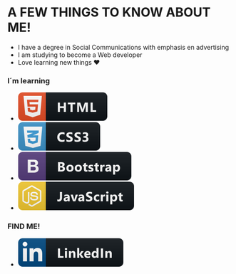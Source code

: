 # A FEW THINGS TO KNOW ABOUT ME!

- I have a degree in Social Communications with emphasis en advertising 
- I am studying to become a Web developer 
- Love learning new things :heart:



### I´m learning 

- <a href="#">
    <img src="https://github.com/MikeCodesDotNET/ColoredBadges/raw/master/svg/dev/languages/html.svg" alt="example badge" style="vertical-align:top margin:6px 4px">
  </a>  
- <a href="#">
    <img src="https://github.com/MikeCodesDotNET/ColoredBadges/raw/master/svg/dev/languages/css3.svg" alt="example badge" style="vertical-align:top margin:6px 4px">
  </a>  
- <a href="#">
    <img src="https://github.com/MikeCodesDotNET/ColoredBadges/raw/master/svg/dev/frameworks/bootstrap.svg" alt="example badge" style="vertical-align:top margin:6px 4px">
  </a>  
- <a href="#">
    <img src="https://github.com/MikeCodesDotNET/ColoredBadges/raw/master/svg/dev/languages/js.svg" alt="example badge" style="vertical-align:top margin:6px 4px">
  </a>  
  
  
### FIND ME!
  
 - <a href="https://www.linkedin.com/in/luc%C3%ADabelen/ "> <img src="https://github.com/MikeCodesDotNET/ColoredBadges/raw/master/svg/social/linkedin.svg"  alt="example badge" style="vertical-align:top margin:6px 4px"> </a>

      





